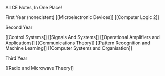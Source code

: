 All CE Notes, In One Place!

First Year (nonexistent)
[[Microelectronic Devices]]
[[Computer Logic 2]]

Second Year

[[Control Systems]]
[[Signals And Systems]]
[[Operational Amplifiers and Applications]]
[[Communications Theory]]
[[Pattern Recognition and Machine Learning]]
[[Computer Systems and Organisation]]

Third Year

[[Radio and Microwave Theory]]
